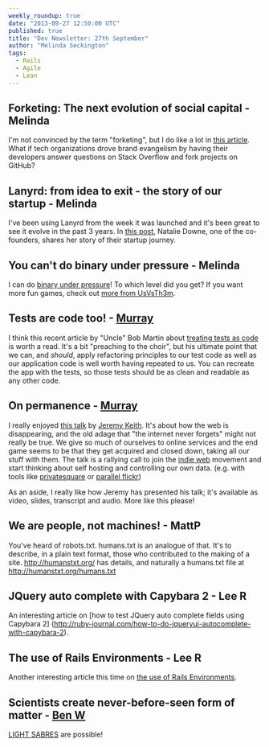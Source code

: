 ```yaml
---
weekly_roundup: true
date: "2013-09-27 12:50:00 UTC"
published: true
title: "Dev Newsletter: 27th September"
author: "Melinda Seckington"
tags:
  - Rails
  - Agile
  - Lean
---
```


## Forketing: The next evolution of social capital - Melinda
I'm not convinced by the term "forketing", but I do like a lot in [this article](https://medium.com/on-startups/1feed0155749). What if tech organizations drove brand evangelism by having their developers answer questions on Stack Overflow and fork projects on GitHub?

## Lanyrd: from idea to exit - the story of our startup - Melinda
I've been using Lanyrd from the week it was launched and it's been great to see it evolve in the past 3 years. In [this post](http://blog.natbat.net/post/61658401806/lanyrd-from-idea-to-exit-the-story-of-our-startup), Natalie Downe, one of the co-founders, shares her story of their startup journey.

## You can't do binary under pressure - Melinda
I can do [binary under pressure](http://toys.usvsth3m.com/binary/)! To which level did you get? If you want more fun games, check out [more from UsVsTh3m](http://usvsth3m.com/post/57145265331/do-you-need-entertainment-then-heres-all-the-usvsth3m).

## Tests are code too! - [Murray](/people#murray-steele)

I think this recent article by "Uncle" Bob Martin about [treating tests as code](http://blog.8thlight.com/uncle-bob/2013/09/23/Test-first.html) is worth a read.  It's a bit "preaching to the choir", but his ultimate point that we can, and *should*, apply refactoring principles to our test code as well as our application code is well worth having repeated to us.  You can recreate the app with the tests, so those tests should be as clean and readable as any other code.

## On permanence - [Murray](/people#murray-steele)

I really enjoyed [this talk](http://adactio.com/articles/6510/) by [Jeremy Keith](http://adactio.com/).  It's about how the web is disappearing, and the old adage that "the internet never forgets" might not really be true.  We give so much of ourselves to online services and the end game seems to be that they get acquired and closed down, taking all our stuff with them.  The talk is a rallying call to join the [indie web](http://indiewebcamp.com/) movement and start thinking about self hosting and controlling our own data. (e.g. with tools like [privatesquare](http://straup.github.io/privatesquare/) or [parallel flickr](http://straup.github.io/parallel-flickr/))

As an aside, I really like how Jeremy has presented his talk; it's available as video, slides, transcript and audio. More like this please!

## We are people, not machines! - MattP
You've heard of robots.txt.  humans.txt is an analogue of that. It's to describe, in a plain text format, those who contributed to the making of a site.
http://humanstxt.org/ has details, and naturally a humans.txt file at http://humanstxt.org/humans.txt

## JQuery auto complete with Capybara 2 - Lee R
An interesting article on [how to test JQuery auto complete fields using Capybara 2] (http://ruby-journal.com/how-to-do-jqueryui-autocomplete-with-capybara-2).

## The use of Rails Environments - Lee R
Another interesting article this time on [the use of Rails Environments](http://teotti.com/work/ruby/2013/04/30/use-of-rails-environments.html).

## Scientists create never-before-seen form of matter - [Ben W](/people#ben-wong)
[LIGHT SABRES](http://phys.org/news/2013-09-scientists-never-before-seen.html) are possible!


